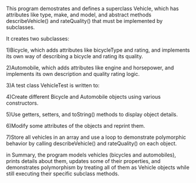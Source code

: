 This program demostrates and defines a superclass Vehicle, which has attributes like type, make, and model, and abstract methods describeVehicle() and rateQuality() that must be implemented by subclasses.

It creates two subclasses:

1)Bicycle, which adds attributes like bicycleType and rating, and implements its own way of describing a bicycle and rating its quality.

2)Automobile, which adds attributes like engine and horsepower, and implements its own description and quality rating logic.

3)A test class VehicleTest is written to:

4)Create different Bicycle and Automobile objects using various constructors.

5)Use getters, setters, and toString() methods to display object details.

6)Modify some attributes of the objects and reprint them.

7)Store all vehicles in an array and use a loop to demonstrate polymorphic behavior by calling describeVehicle() and rateQuality() on each object.

in Summary, the program models vehicles (bicycles and automobiles), prints details about them, updates some of their properties, and demonstrates polymorphism by treating all of them as Vehicle objects while still executing their specific subclass methods.
